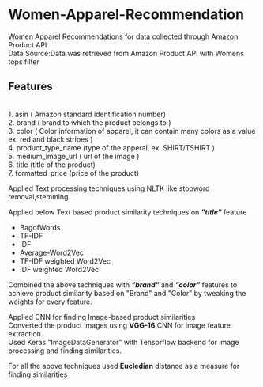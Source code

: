 # Women-Apparel-Recommendation
Women Apparel Recommendations for data collected through Amazon Product API<br>
Data Source:Data  was retrieved from Amazon Product API with Womens tops filter<br>

<h2>Features</h1><br>
1. asin  ( Amazon standard identification number)<br>
2. brand ( brand to which the product belongs to )<br>
3. color ( Color information of apparel, it can contain many colors as   a value ex: red and black stripes )<br> 
4. product_type_name (type of the apperal, ex: SHIRT/TSHIRT )<br>
5. medium_image_url  ( url of the image )<br>
6. title (title of the product)<br>
7. formatted_price (price of the product)<br>

Applied Text processing techniques using NLTK like stopword removal,stemming.<br>

Applied below Text based product similarity techniques on <Strong><i>"title"</i></Strong> feature<br>
<ul>
  <li>BagofWords</li>
<li>TF-IDF</li>
<li>IDF</li>
<li>Average-Word2Vec</li>
<li>TF-IDF weighted Word2Vec</li>
<li>IDF weighted Word2Vec</li>
  </ul>

Combined the above techniques with <Strong><i>"brand"</i></Strong> and <Strong><i>"color"</i></Strong> features to achieve product similarity based on "Brand" and "Color" by tweaking the weights for every feature.<br>

Applied CNN for finding Image-based product similarities<br>
Converted the product images using <strong>VGG-16</strong> CNN for image feature extraction.<br>
Used Keras "ImageDataGenerator" with Tensorflow backend for image processing and finding similarities.<br>

For all the above techniques used <Strong>Eucledian</Strong> distance as a measure for finding similarities


